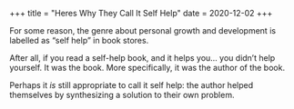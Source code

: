 +++
title = "Heres Why They Call It Self Help"
date = 2020-12-02
+++

For some reason, the genre about personal growth and development is labelled as “self help” in book stores.

After all, if you read a self-help book, and it helps you… you didn’t help yourself. It was the book. More specifically, it was the author of the book.

Perhaps it _is_ still appropriate to call it self help: the author helped themselves by synthesizing a solution to their own problem.